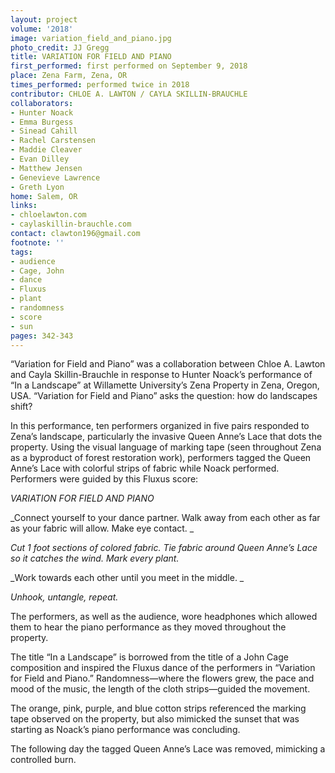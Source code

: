 ```yaml
---
layout: project
volume: '2018'
image: variation_field_and_piano.jpg
photo_credit: JJ Gregg
title: VARIATION FOR FIELD AND PIANO
first_performed: first performed on September 9, 2018
place: Zena Farm, Zena, OR
times_performed: performed twice in 2018
contributor: CHLOE A. LAWTON / CAYLA SKILLIN-BRAUCHLE
collaborators:
- Hunter Noack
- Emma Burgess
- Sinead Cahill
- Rachel Carstensen
- Maddie Cleaver
- Evan Dilley
- Matthew Jensen
- Genevieve Lawrence
- Greth Lyon
home: Salem, OR
links:
- chloelawton.com
- caylaskillin-brauchle.com
contact: clawton196@gmail.com
footnote: ''
tags:
- audience
- Cage, John
- dance
- Fluxus
- plant
- randomness
- score
- sun
pages: 342-343
---
```


“Variation for Field and Piano” was a collaboration between Chloe A. Lawton and Cayla Skillin-Brauchle in response to Hunter Noack’s performance of “In a Landscape” at Willamette University’s Zena Property in Zena, Oregon, USA. “Variation for Field and Piano” asks the question: how do landscapes shift?

In this performance, ten performers organized in five pairs responded to Zena’s landscape, particularly the invasive Queen Anne’s Lace that dots the property. Using the visual language of marking tape (seen throughout Zena as a byproduct of forest restoration work), performers tagged the Queen Anne’s Lace with colorful strips of fabric while Noack performed. Performers were guided by this Fluxus score:

_VARIATION FOR FIELD AND PIANO_

_Connect yourself to your dance partner. Walk away from each other as far as your fabric will allow. Make eye contact. _

_Cut 1 foot sections of colored fabric. Tie fabric around Queen Anne’s Lace so it catches the wind. Mark every plant._

_Work towards each other until you meet in the middle. _

_Unhook, untangle, repeat._

The performers, as well as the audience, wore headphones which allowed them to hear the piano performance as they moved throughout the property.

The title “In a Landscape” is borrowed from the title of a John Cage composition and inspired the Fluxus dance of the performers in “Variation for Field and Piano.” Randomness—where the flowers grew, the pace and mood of the music, the length of the cloth strips—guided the movement.

The orange, pink, purple, and blue cotton strips referenced the marking tape observed on the property, but also mimicked the sunset that was starting as Noack’s piano performance was concluding.

The following day the tagged Queen Anne’s Lace was removed, mimicking a controlled burn.
